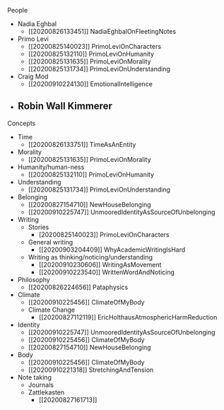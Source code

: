People

- Nadia Eghbal
    - [[20200826133451]] NadiaEghbalOnFleetingNotes
- Primo Levi
    - [[20200825140023]] PrimoLeviOnCharacters
    - [[20200825132110]] PrimoLeviOnHumanity
    - [[20200825131635]] PrimoLeviOnMorality
    - [[20200825131734]] PrimoLeviOnUnderstanding
- Craig Mod
    - [[20200910224130]] EmotionalIntelligence
- Robin Wall Kimmerer
    - 

Concepts
- Time
    - [[20200826133751]] TimeAsAnEntity
- Morality
    - [[20200825131635]] PrimoLeviOnMorality
- Humanity/human-ness
    - [[20200825132110]] PrimoLeviOnHumanity
- Understanding
    - [[20200825131734]] PrimoLeviOnUnderstanding
- Belonging
    - [[20200827154710]] NewHouseBelonging
    - [[20200910225747]] UnmooredIdentityAsSourceOfUnbelonging
- Writing
    - Stories
        + [20200825140023]] PrimoLeviOnCharacters
    - General writing
        + [[20200903204409]] WhyAcademicWritingIsHard
    - Writing as thinking/noticing/understanding 
        + [[20200910230606]] WritingAsMovement
        + [[20200910223540]] WrittenWordAndNoticing
- Philosophy
    - [[20200826224656]] Pataphysics
- Climate
    - [[20200910225456]] ClimateOfMyBody
    - Climate Change
        - [[20200827112119]] EricHolthausAtmosphericHarmReduction
- Identity
    - [[20200910225747]] UnmooredIdentityAsSourceOfUnbelonging
    - [[20200910225456]] ClimateOfMyBody
    - [[20200827154710]] NewHouseBelonging
- Body
    - [[20200910225456]] ClimateOfMyBody
    - [[20200910221318]] StretchingAndTension
- Note taking
    - Journals
    - Zattlekasten
        - [[20200827161713]]